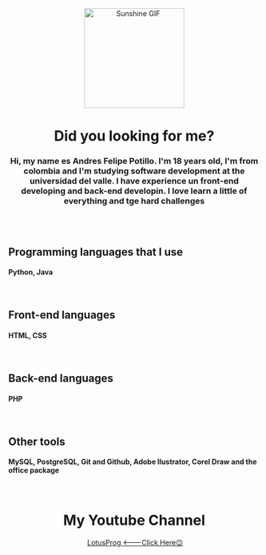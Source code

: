 <div align="center" id="imgPresentation">
  <img src="https://pa1.aminoapps.com/6401/d485c5a6f77eef1d7cfc6cac89ebe75a25d952ba_00.gif" alt="Sunshine GIF" width="200">
  <h1>Did you looking for me?</h1>
</div>

<div align= "center" id= "aboutME">
  <h3>Hi, my name es Andres Felipe Potillo. I'm 18 years old, I'm from colombia and I'm studying software development at the universidad del valle. I have experience un front-end developing and back-end developin. I love learn a little of everything and tge hard challenges</h2>
</div>
<br>
<br>

<div id="programmingLanguages">
  <h2>Programming languages that I use</h2>
  <h4>Python, Java</h4>
<br>
  <h2>Front-end languages</h2>
  <h4>HTML, CSS</h4>
<br>
  
  <h2>Back-end languages</h2>
  <h4>PHP</h4>
<br>
  
  <h2>Other tools</h2>
  <h4>MySQL, PostgreSQL, Git and Github, Adobe Ilustrator, Corel Draw and the office package </h4>
</div>
<br>

<div align="center" id="myYoutubeChannel">
  <h1>My Youtube Channel</h1>
  <img src="">
  <a href="https://www.youtube.com/channel/UCl_gt8glUhVvL3TBv63y0qw">LotusProg    <---Click Here😉 </a>
</div>


